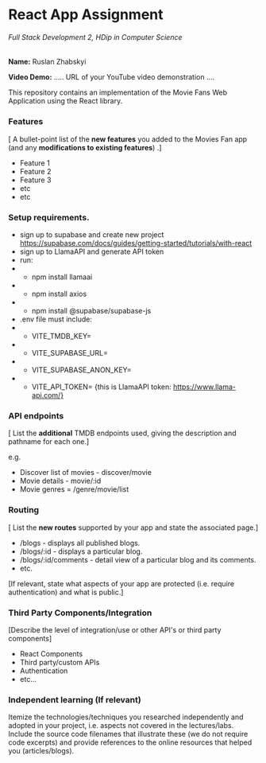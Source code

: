 # React App Assignment

###### Full Stack Development 2, HDip in Computer Science

__Name:__ Ruslan Zhabskyi

__Video Demo:__ ..... URL of your YouTube video demonstration ....

This repository contains an implementation of the Movie Fans Web Application using the React library. 

### Features
[ A bullet-point list of the __new features__ you added to the Movies Fan app (and any **modifications to existing features**) .]

+ Feature 1
+ Feature 2
+ Feature 3
+ etc
+ etc

### Setup requirements.

+ sign up to supabase and create new project https://supabase.com/docs/guides/getting-started/tutorials/with-react
+ sign up to LlamaAPI and generate API token
+ run:
+ + npm install llamaai
+ + npm install axios
+ + npm install @supabase/supabase-js
+ .env file must include:
+ + VITE_TMDB_KEY=
+ + VITE_SUPABASE_URL=
+ + VITE_SUPABASE_ANON_KEY=
+ + VITE_API_TOKEN= {this is LlamaAPI token: https://www.llama-api.com/}



### API endpoints

[ List the __additional__ TMDB endpoints used, giving the description and pathname for each one.] 

e.g.
+ Discover list of movies - discover/movie
+ Movie details - movie/:id
+ Movie genres = /genre/movie/list

### Routing

[ List the __new routes__ supported by your app and state the associated page.]

+ /blogs - displays all published blogs.
+ /blogs/:id - displays a particular blog.
+ /blogs/:id/comments - detail view of a particular blog and its comments.
+ etc.

[If relevant, state what aspects of your app are protected (i.e. require authentication) and what is public.]

### Third Party Components/Integration

[Describe the level of  integration/use or other API's or third party components]

+ React Components
+ Third party/custom APIs
+ Authentication
+ etc...

### Independent learning (If relevant)

Itemize the technologies/techniques you researched independently and adopted in your project, 
i.e. aspects not covered in the lectures/labs. Include the source code filenames that illustrate these 
(we do not require code excerpts) and provide references to the online resources that helped you (articles/blogs).
